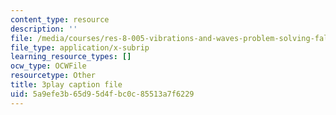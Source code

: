 ```yaml
---
content_type: resource
description: ''
file: /media/courses/res-8-005-vibrations-and-waves-problem-solving-fall-2012/5a9efe3b65d95d4fbc0c85513a7f6229_X60J__-GMx8.vtt
file_type: application/x-subrip
learning_resource_types: []
ocw_type: OCWFile
resourcetype: Other
title: 3play caption file
uid: 5a9efe3b-65d9-5d4f-bc0c-85513a7f6229
---
```

